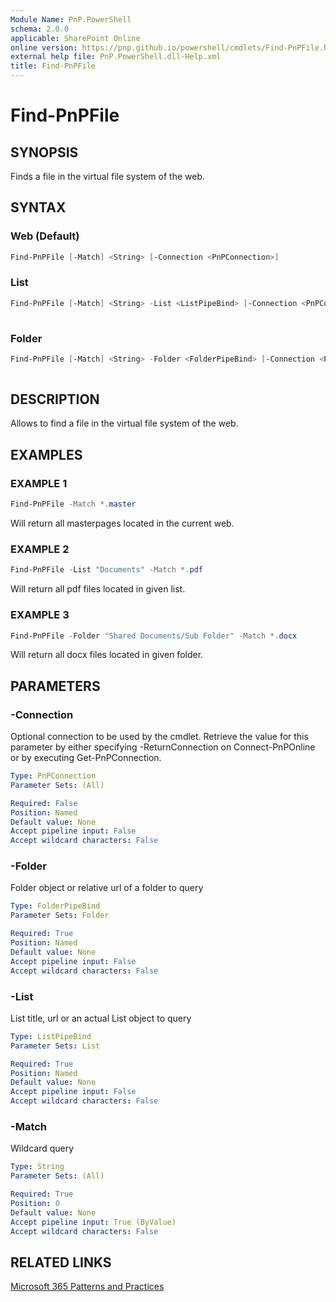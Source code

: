 ```yaml
---
Module Name: PnP.PowerShell
schema: 2.0.0
applicable: SharePoint Online
online version: https://pnp.github.io/powershell/cmdlets/Find-PnPFile.html
external help file: PnP.PowerShell.dll-Help.xml
title: Find-PnPFile
---
```

  
# Find-PnPFile

## SYNOPSIS
Finds a file in the virtual file system of the web.

## SYNTAX

### Web (Default)
```powershell
Find-PnPFile [-Match] <String> [-Connection <PnPConnection>] 
```

### List
```powershell
Find-PnPFile [-Match] <String> -List <ListPipeBind> [-Connection <PnPConnection>]
 
```

### Folder
```powershell
Find-PnPFile [-Match] <String> -Folder <FolderPipeBind> [-Connection <PnPConnection>]
 
```

## DESCRIPTION

Allows to find a file in the virtual file system of the web.

## EXAMPLES

### EXAMPLE 1
```powershell
Find-PnPFile -Match *.master
```

Will return all masterpages located in the current web.

### EXAMPLE 2
```powershell
Find-PnPFile -List "Documents" -Match *.pdf
```

Will return all pdf files located in given list.

### EXAMPLE 3
```powershell
Find-PnPFile -Folder "Shared Documents/Sub Folder" -Match *.docx
```

Will return all docx files located in given folder.

## PARAMETERS

### -Connection
Optional connection to be used by the cmdlet. Retrieve the value for this parameter by either specifying -ReturnConnection on Connect-PnPOnline or by executing Get-PnPConnection.

```yaml
Type: PnPConnection
Parameter Sets: (All)

Required: False
Position: Named
Default value: None
Accept pipeline input: False
Accept wildcard characters: False
```

### -Folder
Folder object or relative url of a folder to query

```yaml
Type: FolderPipeBind
Parameter Sets: Folder

Required: True
Position: Named
Default value: None
Accept pipeline input: False
Accept wildcard characters: False
```

### -List
List title, url or an actual List object to query

```yaml
Type: ListPipeBind
Parameter Sets: List

Required: True
Position: Named
Default value: None
Accept pipeline input: False
Accept wildcard characters: False
```

### -Match
Wildcard query

```yaml
Type: String
Parameter Sets: (All)

Required: True
Position: 0
Default value: None
Accept pipeline input: True (ByValue)
Accept wildcard characters: False
```



## RELATED LINKS

[Microsoft 365 Patterns and Practices](https://aka.ms/m365pnp)


